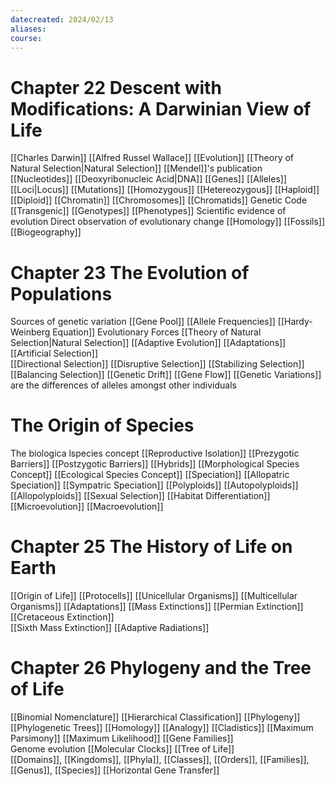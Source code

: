 ```yaml
---
datecreated: 2024/02/13
aliases: 
course:
---
```

# Chapter 22 Descent with Modifications: A Darwinian View of Life


[[Charles Darwin]]
[[Alfred Russel Wallace]]
[[Evolution]]
[[Theory of Natural Selection|Natural Selection]]
[[Mendel]]'s publication
[[Nucleotides]]
[[Deoxyribonucleic Acid|DNA]]
[[Genes]]
[[Alleles]]
[[Loci|Locus]]
[[Mutations]]
[[Homozygous]]
[[Hetereozygous]]
[[Haploid]]
[[Diploid]]
[[Chromatin]]
[[Chromosomes]]
[[Chromatids]]
Genetic Code
[[Transgenic]]
[[Genotypes]]
[[Phenotypes]]
Scientific evidence of evolution
Direct observation of evolutionary change 
[[Homology]]
[[Fossils]]
[[Biogeography]]

# Chapter 23 The Evolution of Populations

Sources of genetic variation
[[Gene Pool]]
[[Allele Frequencies]]
[[Hardy-Weinberg Equation]]
Evolutionary Forces
[[Theory of Natural Selection|Natural Selection]]
[[Adaptive Evolution]] 
[[Adaptations]]
[[Artificial Selection]]  
[[Directional Selection]]
[[Disruptive Selection]]
[[Stabilizing Selection]]
[[Balancing Selection]]
[[Genetic Drift]]
[[Gene Flow]]
[[Genetic Variations]] are the differences of alleles amongst other individuals

# The Origin of Species

The biologica lspecies concept
[[Reproductive Isolation]]
[[Prezygotic Barriers]]
[[Postzygotic Barriers]] 
[[Hybrids]]
[[Morphological Species Concept]]
 [[Ecological Species Concept]]
[[Speciation]]
[[Allopatric Speciation]]
[[Sympatric Speciation]]
[[Polyploids]] 
[[Autopolyploids]]
[[Allopolyploids]]
[[Sexual Selection]] 
[[Habitat Differentiation]] 
[[Microevolution]]
[[Macroevolution]]

# Chapter 25 The History of Life on Earth

[[Origin of Life]]
[[Protocells]]
[[Unicellular Organisms]] 
[[Multicellular Organisms]] 
[[Adaptations]]
[[Mass Extinctions]]
[[Permian Extinction]]  
[[Cretaceous Extinction]]  
[[Sixth Mass Extinction]]
[[Adaptive Radiations]]

# Chapter 26 Phylogeny and the Tree of Life

[[Binomial Nomenclature]]
[[Hierarchical Classification]]
[[Phylogeny]]
[[Phylogenetic Trees]]
[[Homology]]
[[Analogy]]
[[Cladistics]] 
[[Maximum Parsimony]] 
[[Maximum Likelihood]] 
[[Gene Families]]  
Genome evolution
[[Molecular Clocks]] 
[[Tree of Life]]  
[[Domains]], [[Kingdoms]], [[Phyla]], [[Classes]], [[Orders]], [[Families]], [[Genus]], [[Species]]
[[Horizontal Gene Transfer]]